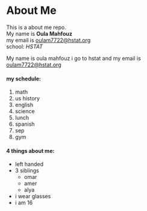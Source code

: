 # About Me

This is a about me repo.   
My name is **Oula Mahfouz**  
my email is oulam7722@hstat.org  
school: _HSTAT_  

My name is oula mahfouz i go to hstat and my email is oulam7722@hstat.org  


#### my schedule:  
1. math  
2. us history  
3. english  
4. science  
5. lunch  
6. spanish  
7. sep  
8. gym  

#### 4 things about me: 

* left handed
* 3 siblings
    * omar
    * amer
    * alya
* i wear glasses
* i am 16
